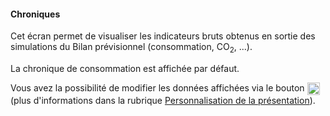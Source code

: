 #### Chroniques

Cet écran permet de visualiser les indicateurs bruts obtenus en sortie des simulations du Bilan prévisionnel (consommation, CO<SUB>2</SUB>, ...). 

La chronique de consommation est affichée par défaut.

Vous avez la possibilité de modifier les données affichées via le bouton <img src="img/bouton_reglages.png" width="20" style="vertical-align:top"/> (plus d'informations dans la rubrique [Personnalisation de la présentation](#persoPresentation_chroniques)).
